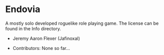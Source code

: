 # Endovia
A mostly solo developed roguelike role playing game.
The license can be found in the Info directory.
- Jeremy Aaron Flexer (Jafinoxal)

+ Contributors:
None so far...
